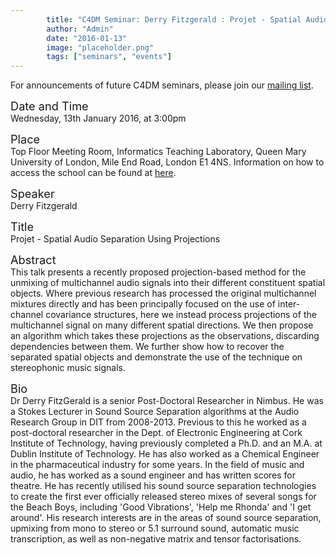 ```yaml
---
        title: "C4DM Seminar: Derry Fitzgerald : Projet - Spatial Audio Separation Using Projections"
        author: "Admin"
        date: "2016-01-13"
        image: "placeholder.png"
        tags: ["seminars", "events"]
---
```


<p>For announcements of future C4DM seminars, please join our <a href="/seminars.html">mailing list</a>.</p>


<span style="font-size: 130%;">Date and Time</span></br>
Wednesday, 13th January 2016, at 3:00pm

<span style="font-size: 130%;">Place</span></br>
Top Floor Meeting Room, Informatics Teaching Laboratory, Queen Mary University of London, Mile End Road, London E1 4NS. Information on how to access the school can be found at <a href="http://www.eecs.qmul.ac.uk/contact-us/">here</a>.

<span style="font-size: 130%;">Speaker</span></br>
Derry Fitzgerald

<span style="font-size: 130%;">Title</span></br>
Projet - Spatial Audio Separation Using Projections

<span style="font-size: 130%;">Abstract</span></br>
This talk presents a recently proposed projection-based method for the unmixing of multichannel audio signals into their different constituent spatial objects. Where previous research has processed the original multichannel mixtures directly and has been principally focused on the use of inter-channel covariance structures, here we instead process projections of the multichannel signal on many different spatial directions. We then propose an algorithm which takes these projections as the observations, discarding dependencies between them. We further show how to recover the separated spatial objects and demonstrate the use of the technique on stereophonic music signals. 

<span style="font-size: 130%;">Bio</span></br>
Dr Derry FitzGerald is a senior Post-Doctoral Researcher in Nimbus. He was a Stokes Lecturer in Sound Source Separation algorithms at the Audio Research Group in DIT from 2008-2013. Previous to this he worked as a post-doctoral researcher in the Dept. of Electronic Engineering at Cork Institute of Technology, having previously completed a Ph.D. and an M.A. at Dublin Institute of Technology. He has also worked as a Chemical Engineer in the pharmaceutical industry for some years. In the field of music and audio, he has worked as a sound engineer and has written scores for theatre. He has recently utilised his sound source separation technologies to create the first ever officially released stereo mixes of several songs for the Beach Boys, including 'Good Vibrations', 'Help me Rhonda' and 'I get around'. His research interests are in the areas of sound source separation, upmixing from mono to stereo or 5.1 surround sound, automatic music transcription, as well as non-negative matrix and tensor factorisations. 
